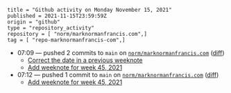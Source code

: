 ```
title = "Github activity on Monday November 15, 2021"
published = 2021-11-15T23:59:59Z
origin = "github"
type = "repository_activity"
repository = [ "norm/marknormanfrancis.com",]
tag = [ "repo-marknormanfrancis-com",]
```

* 07:09 — pushed 2 commits to `main` on [`norm/marknormanfrancis.com`](https://github.com/norm/marknormanfrancis.com) ([diff](https://github.com/norm/marknormanfrancis.com/compare/359f3b9605add3e8a880029a44a6f6f1ae2338c4..2016798fa8afb357230151830b5fa90c7cb2ddd4))
  * [Correct the date in a previous weeknote](https://github.com/norm/marknormanfrancis.com/commit/5881ebc3691b3b7f51c68d66ff26874f3ba25825)
  * [Add weeknote for week 45, 2021](https://github.com/norm/marknormanfrancis.com/commit/2016798fa8afb357230151830b5fa90c7cb2ddd4)
* 07:12 — pushed 1 commit to `main` on [`norm/marknormanfrancis.com`](https://github.com/norm/marknormanfrancis.com) ([diff](https://github.com/norm/marknormanfrancis.com/compare/2016798fa8afb357230151830b5fa90c7cb2ddd4..287814b0701802ec03954fb7ced03875b5a9df9e))
  * [Add weeknote for week 45, 2021](https://github.com/norm/marknormanfrancis.com/commit/287814b0701802ec03954fb7ced03875b5a9df9e)
